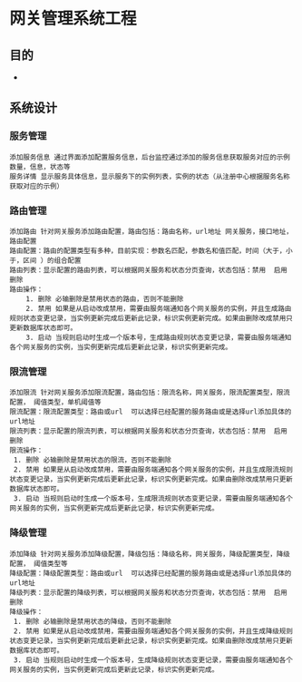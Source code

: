 # 网关管理系统工程

## 目的
* 



## 系统设计
### 服务管理
    添加服务信息 通过界面添加配置服务信息，后台监控通过添加的服务信息获取服务对应的示例数量，信息，状态等   
    服务详情 显示服务具体信息，显示服务下的实例列表，实例的状态（从注册中心根据服务名称获取对应的示例）
        

### 路由管理
    添加路由 针对网关服务添加路由配置，路由包括：路由名称，url地址 网关服务，接口地址，路由配置
    路由配置：路由的配置类型有多种，目前实现：参数名匹配，参数名和值匹配，时间（大于，小于，区间 ）的组合配置
    路由列表：显示配置的路由列表，可以根据网关服务和状态分页查询，状态包括：禁用  启用  删除
    路由操作：
        1. 删除 必输删除是禁用状态的路由，否则不能删除
        2. 禁用 如果是从启动改成禁用，需要由服务端通知各个网关服务的实例，并且生成路由规则状态变更记录，当实例更新完成后更新此记录，标识实例更新完成。如果由删除改成禁用只更新数据库状态即可。
        3. 启动 当规则启动时生成一个版本号，生成路由规则状态变更记录，需要由服务端通知各个网关服务的实例，当实例更新完成后更新此记录，标识实例更新完成。
        

### 限流管理
    添加限流 针对网关服务添加限流配置，路由包括：限流名称，网关服务，限流配置类型，限流配置， 阈值类型，单机阈值等
    限流配置：限流配置类型：路由或url  可以选择已经配置的服务路由或是选择url添加具体的url地址
    限流列表：显示配置的限流列表，可以根据网关服务和状态分页查询，状态包括：禁用  启用  删除
    限流操作：
     1. 删除 必输删除是禁用状态的限流，否则不能删除
     2. 禁用 如果是从启动改成禁用，需要由服务端通知各个网关服务的实例，并且生成限流规则状态变更记录，当实例更新完成后更新此记录，标识实例更新完成。如果由删除改成禁用只更新数据库状态即可。
     3. 启动 当规则启动时生成一个版本号，生成限流规则状态变更记录，需要由服务端通知各个网关服务的实例，当实例更新完成后更新此记录，标识实例更新完成。
                 
### 降级管理
    添加降级 针对网关服务添加降级配置，降级包括：降级名称，网关服务，降级配置类型，降级配置， 阈值类型等
    降级配置：降级配置类型：路由或url  可以选择已经配置的服务路由或是选择url添加具体的url地址
    降级列表：显示配置的降级列表，可以根据网关服务和状态分页查询，状态包括：禁用  启用  删除
    降级操作：
     1. 删除 必输删除是禁用状态的降级，否则不能删除
     2. 禁用 如果是从启动改成禁用，需要由服务端通知各个网关服务的实例，并且生成降级规则状态变更记录，当实例更新完成后更新此记录，标识实例更新完成。如果由删除改成禁用只更新数据库状态即可。
     3. 启动 当规则启动时生成一个版本号，生成降级规则状态变更记录，需要由服务端通知各个网关服务的实例，当实例更新完成后更新此记录，标识实例更新完成。
                 